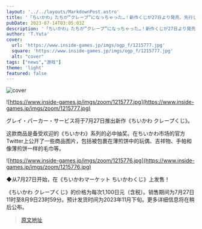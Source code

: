 ```yaml
---
layout: '../../layouts/MarkdownPost.astro'
title: '「ちいかわ」たちが“クレープ”になっちゃった…！新作くじが27日より発売、先行してぬいぐるみやハンカチなどの景品が公開'
pubDate: 2023-07-14T03:05:03Z
description: '「ちいかわ」たちが“クレープ”になっちゃった…！新作くじが27日より発売、先行してぬいぐるみやハンカチなどの景品が公開'
author: 'T.Yuta'
cover:
  url: 'https://www.inside-games.jp/imgs/ogp_f/1215777.jpg'
  square: 'https://www.inside-games.jp/imgs/ogp_f/1215777.jpg'
  alt: "cover"
tags: ["news","游戏"]
theme: 'light'
featured: false
---
```


![cover](https://www.inside-games.jp/imgs/ogp_f/1215777.jpg)

![https://www.inside-games.jp/imgs/zoom/1215777.jpg](https://www.inside-games.jp/imgs/zoom/1215777.jpg)

グレイ・パーカー・サービス将于7月27日推出新作《ちいかわ クレープくじ》。

这款商品是备受欢迎的《ちいかわ》系列的必中抽奖。在ちいかわ市场的官方Twitter上公开了一些商品图片，包括被包裹在薄煎饼中的玩偶、吉祥物、手帕和像薄煎饼一样的毛巾等。

![https://www.inside-games.jp/imgs/zoom/1215776.jpg](https://www.inside-games.jp/imgs/zoom/1215776.jpg)

◆从7月27日开始，在《ちいかわマーケット ちいかわくじ》上发售！

《ちいかわ クレープくじ》的价格为每次1,100日元（含税）。销售期间为7月27日11时至8月9日23时59分。预计发货时间为2023年11月下旬。更多详细信息将在稍后公布。

>[原文地址](https://www.inside-games.jp/article/2023/07/14/147190.html)  